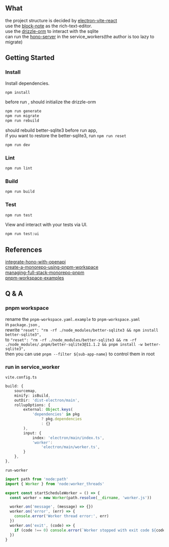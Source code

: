 ## What

the project structure is decided by [electron-vite-react](https://github.com/electron-vite/electron-vite-react) <br/>
use the [block-note](https://github.com/TypeCellOS/BlockNote) as the rich-text-editor. <br/>
use the [drizzle-orm](https://orm.drizzle.team/) to interact with the sqlite <br/>
can run the [hono-server](https://hono.dev/docs/) in the service_workers(the author is too lazy to migrate) <br/>

## Getting Started

### Install

Install dependencies.

```bash
npm install
```

before run , should initialize the drizzle-orm

```bash
npm run generate
npm run migrate
npm run rebuild
```

should rebuild better-sqlite3 before run app,  <br/>
if you want to restore the better-sqlite3, run `npm run reset` <br/>

```bash
npm run dev
```

### Lint

```bash
npm run lint
```

### Build

```bash
npm run build
```

### Test

```bash
npm run test
```

View and interact with your tests via UI.

```bash
npm run test:ui
```

## References

[integrate-hono-with-openapi](https://dev.to/bimaadi/integrate-hono-with-openapiswagger-3dem) <br/>
[create-a-monorepo-using-pnpm-workspace](https://dev.to/vinomanick/create-a-monorepo-using-pnpm-workspace-1ebn) <br/>
[managing-full-stack-monorepo-pnpm](https://blog.logrocket.com/managing-full-stack-monorepo-pnpm/#create-root-project) <br/>
[pnpm-workspace-examples](https://github.com/ashleydavis/pnpm-workspace-examples) <br/>

## Q & A

### pnpm workspace

rename the `pnpm-workspace.yaml.example` to `pnpm-workspace.yaml` <br/>
in `package.json` , <br/>
rewrite `"reset": "rm -rf ./node_modules/better-sqlite3 && npm install better-sqlite3",` <br/>
to `"reset": "rm -rf ./node_modules/better-sqlite3 && rm -rf ./node_modules/.pnpm/better-sqlite3@11.1.2 && pnpm install -w better-sqlite3",` <br/>
then you can use `pnpm --filter ${sub-app-name}` to control them in root

### run in service_worker

`vite.config.ts`

```ts
build: {
    sourcemap,
    minify: isBuild,
    outDir: 'dist-electron/main',
    rollupOptions: {
        external: Object.keys(
            'dependencies' in pkg
                ? pkg.dependencies
                : {}
        ),
        input: {
            index: 'electron/main/index.ts',
            'worker':
                'electron/main/worker.ts',
        }
    },
},
```

`run-worker`

```ts
import path from 'node:path'
import { Worker } from 'node:worker_threads'

export const startScheduleWorker = () => {
  const worker = new Worker(path.resolve(__dirname, 'worker.js'))

  worker.on('message', (message) => {})
  worker.on('error', (err) => {
    console.error('Worker thread error:', err)
  })
  worker.on('exit', (code) => {
    if (code !== 0) console.error(`Worker stopped with exit code ${code}`)
  })
}
```
